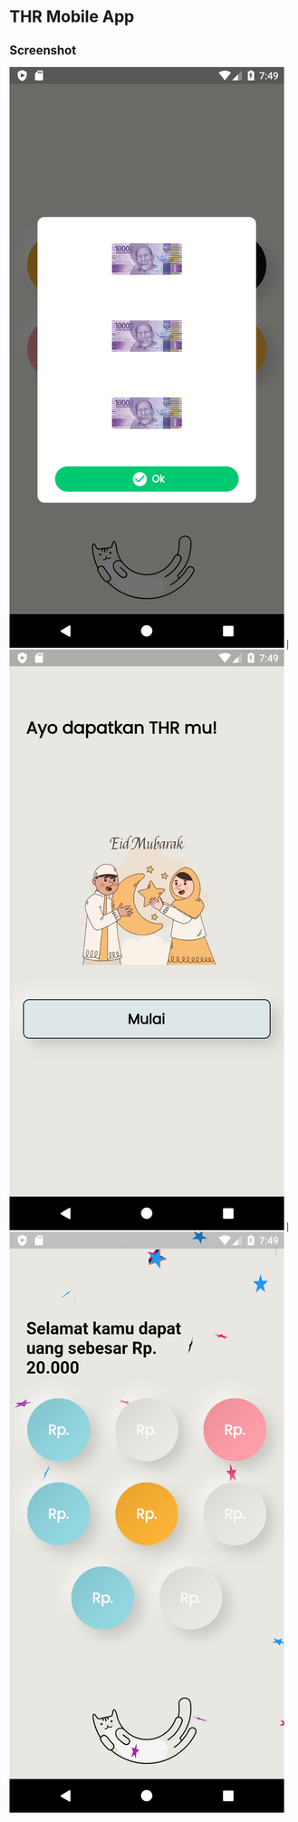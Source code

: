 # THR Mobile App


## Screenshot

![Screenshot](screenshot/dialog.png) |
![Screenshot](screenshot/first.png) |
![Screenshot](screenshot/second.png)

